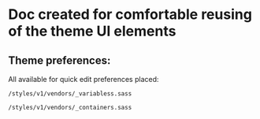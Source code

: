 # Doc created for comfortable reusing of the theme UI elements

## Theme preferences:

All available for quick edit preferences placed:  

`/styles/v1/vendors/_variabless.sass`

`/styles/v1/vendors/_containers.sass`
